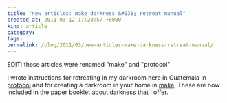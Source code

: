```yaml
---
title: "new articles: make darkness &#038; retreat manual"
created_at: 2011-03-12 17:23:57 +0000
kind: article
category: 
tags: 
permalink: /blog/2011/03/new-articles-make-darkness-retreat-manual/
---
```


EDIT: these articles were renamed "make" and "protocol"

I wrote instructions for retreating in my darkroom here in Guatemala in [protocol][1] and for creating a darkroom in your home in [make][2]. These are now included in the paper booklet about darkness that I offer.

   [1]: /protocol/
   [2]: /make/
